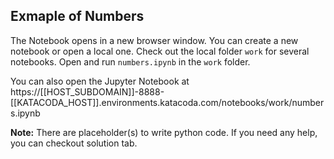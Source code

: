 ## Exmaple of Numbers
The Notebook opens in a new browser window. You can create a new notebook or open a local one. Check out the local folder `work` for several notebooks. Open and run `numbers.ipynb` in the `work` folder.

You can also open the Jupyter Notebook at https://[[HOST_SUBDOMAIN]]-8888-[[KATACODA_HOST]].environments.katacoda.com/notebooks/work/numbers.ipynb

**Note:**
There are placeholder(s) to write python code. If you need any help, you can checkout solution tab.
